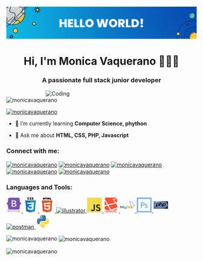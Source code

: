 ![MasterHead](helloworld.png)
<h1 align="center">Hi, I'm Monica Vaquerano 👋👩‍💻</h1>
<h3 align="center">A passionate full stack junior developer</h3>

<img align="right" alt="Coding" width="400" src="https://media1.giphy.com/media/k0ijJhqrUP4T2EvmJ1/giphy.gif?cid=ecf05e4739mpe5tc9wldbrhnhh6cnkci0v8hdl47cju0r1ub&rid=giphy.gif&ct=g">

<p align="left"> <img src="https://komarev.com/ghpvc/?username=monicavaquerano&label=Profile%20views&color=0e75b6&style=flat" alt="monicavaquerano" /> </p>

<p align="left"> <a href="https://twitter.com/monicavaquerano" target="blank"><img src="https://img.shields.io/twitter/follow/monicavaquerano?logo=twitter&style=for-the-badge" alt="monicavaquerano" /></a> </p>

- 🌱 I’m currently learning **Computer Science, phython**

- 💬 Ask me about **HTML, CSS, PHP, Javascript**

<h3 align="left">Connect with me:</h3>
<p align="left">
<a href="https://codepen.io/monicavaquerano" target="blank"><img align="center" src="https://raw.githubusercontent.com/rahuldkjain/github-profile-readme-generator/master/src/images/icons/Social/codepen.svg" alt="monicavaquerano" height="30" width="40" /></a>
<a href="https://twitter.com/monicavaquerano" target="blank"><img align="center" src="https://raw.githubusercontent.com/rahuldkjain/github-profile-readme-generator/master/src/images/icons/Social/twitter.svg" alt="monicavaquerano" height="30" width="40" /></a>
<a href="https://linkedin.com/in/monicavaquerano" target="blank"><img align="center" src="https://raw.githubusercontent.com/rahuldkjain/github-profile-readme-generator/master/src/images/icons/Social/linked-in-alt.svg" alt="monicavaquerano" height="30" width="40" /></a>
<a href="https://instagram.com/monicavaquerano" target="blank"><img align="center" src="https://raw.githubusercontent.com/rahuldkjain/github-profile-readme-generator/master/src/images/icons/Social/instagram.svg" alt="monicavaquerano" height="30" width="40" /></a>
<a href="https://www.hackerrank.com/monicavaquerano" target="blank"><img align="center" src="https://raw.githubusercontent.com/rahuldkjain/github-profile-readme-generator/master/src/images/icons/Social/hackerrank.svg" alt="monicavaquerano" height="30" width="40" /></a>
</p>

<h3 align="left">Languages and Tools:</h3>
<p align="left"> <a href="https://getbootstrap.com" target="_blank" rel="noreferrer"> <img src="https://raw.githubusercontent.com/devicons/devicon/master/icons/bootstrap/bootstrap-plain-wordmark.svg" alt="bootstrap" width="40" height="40"/> </a> <a href="https://www.w3schools.com/css/" target="_blank" rel="noreferrer"> <img src="https://raw.githubusercontent.com/devicons/devicon/master/icons/css3/css3-original-wordmark.svg" alt="css3" width="40" height="40"/> </a> <a href="https://www.w3.org/html/" target="_blank" rel="noreferrer"> <img src="https://raw.githubusercontent.com/devicons/devicon/master/icons/html5/html5-original-wordmark.svg" alt="html5" width="40" height="40"/> </a> <a href="https://www.adobe.com/in/products/illustrator.html" target="_blank" rel="noreferrer"> <img src="https://www.vectorlogo.zone/logos/adobe_illustrator/adobe_illustrator-icon.svg" alt="illustrator" width="40" height="40"/> </a> <a href="https://developer.mozilla.org/en-US/docs/Web/JavaScript" target="_blank" rel="noreferrer"> <img src="https://raw.githubusercontent.com/devicons/devicon/master/icons/javascript/javascript-original.svg" alt="javascript" width="40" height="40"/> </a> <a href="https://laravel.com/" target="_blank" rel="noreferrer"> <img src="https://raw.githubusercontent.com/devicons/devicon/master/icons/laravel/laravel-plain-wordmark.svg" alt="laravel" width="40" height="40"/> </a> <a href="https://www.mysql.com/" target="_blank" rel="noreferrer"> <img src="https://raw.githubusercontent.com/devicons/devicon/master/icons/mysql/mysql-original-wordmark.svg" alt="mysql" width="40" height="40"/> </a> <a href="https://www.photoshop.com/en" target="_blank" rel="noreferrer"> <img src="https://raw.githubusercontent.com/devicons/devicon/master/icons/photoshop/photoshop-line.svg" alt="photoshop" width="40" height="40"/> </a> <a href="https://www.php.net" target="_blank" rel="noreferrer"> <img src="https://raw.githubusercontent.com/devicons/devicon/master/icons/php/php-original.svg" alt="php" width="40" height="40"/> </a> <a href="https://postman.com" target="_blank" rel="noreferrer"> <img src="https://www.vectorlogo.zone/logos/getpostman/getpostman-icon.svg" alt="postman" width="40" height="40"/> </a> <a href="https://www.python.org" target="_blank" rel="noreferrer"> <img src="https://raw.githubusercontent.com/devicons/devicon/master/icons/python/python-original.svg" alt="python" width="40" height="40"/> </a> </p>

<p><img align="left" src="https://github-readme-stats.vercel.app/api/top-langs?username=monicavaquerano&show_icons=true&locale=en&layout=compact" alt="monicavaquerano" /></p>

<p>&nbsp;<img align="center" src="https://github-readme-stats.vercel.app/api?username=monicavaquerano&show_icons=true&locale=en" alt="monicavaquerano" /></p>

<p><img align="center" src="https://github-readme-streak-stats.herokuapp.com/?user=monicavaquerano&" alt="monicavaquerano" /></p>
